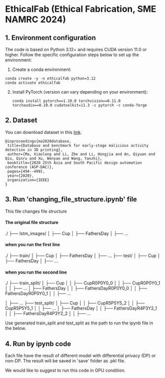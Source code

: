 # EthicalFab (Ethical Fabrication, SME NAMRC 2024)

## 1. Environment configuration

The code is based on Python 3.12+ and requires CUDA version 11.0 or higher. Follow the specific configuration steps below to set up the environment:

1.  Create a conda environment:
   
   ```shell
   conda create -y -n ethicalfab python=3.12
   conda activate ethicalfab
   ```

2. Install PyTorch (version can vary depending on your environment):
   
   ```shell
   conda install pytorch==1.10.0 torchvision==0.11.0 torchaudio==0.10.0 cudatoolkit=11.3 -c pytorch -c conda-forge
   ```

## 2. Dataset
You can download dataset in this [link](http://bit.ly/2YOEa5Z).

 ```shell
@inproceedings{ma2020database,
  title={Database and benchmark for early-stage malicious activity detection in 3D printing},
  author={Ma, Xiaolong and Li, Zhe and Li, Hongjia and An, Qiyuan and Qiu, Qinru and Xu, Wenyao and Wang, Yanzhi},
  booktitle={2020 25th Asia and South Pacific design automation conference (ASP-DAC)},
  pages={494--499},
  year={2020},
  organization={IEEE}
}
```
## 3. Run 'changing_file_structure.ipynb' file

This file changes file structure

#### The original file structure
./
├── lstm_images/
│   ├── Cup
│   ├── FathersDay
│   ├── ...

#### when you run the first line

./
├── train/
│   ├── Cup
│   ├── FathersDay
│   ├── ...
├── test/
│   ├── Cup
│   ├── FathersDay
│   ├── ...

#### when you run the second line

./
├── train_split/
│   ├── Cup
│   │   ├── CupR0P0Y0_0
│   │   ├── CupR0P0Y0_1
│   │   ├── ...
│   ├── FathersDay
│   │   ├── FathersDayR0P0Y0_0
│   │   ├── FathersDayR0P0Y0_1
│   │   ├── ...

│   ├── ...
├── test_split/
│   ├── Cup
│   │   ├── CupR5P5Y5_2
│   │   ├── CupR5P5Y5_1
│   │   ├── ...
│   ├── FathersDay
│   │   ├── FathersDayR4P3Y2_1
│   │   ├── FathersDayR4P3Y2_2
│   │   ├── ...


Use generated train_split and test_split as the path to run the ipynb file in the below.


## 4. Run by ipynb code
Each file have the result of different model with differential privacy (DP) or non-DP.
The result will be saved in 'save' folder as .pkl file.

We would like to suggest to run this code in GPU condition.
